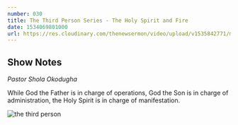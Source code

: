 ```yaml
---
number: 030
title: The Third Person Series - The Holy Spirit and Fire
date: 1534069801000
url: https://res.cloudinary.com/thenewsermon/video/upload/v1535842771/messages/120818_-_The_Holy_Spirit_Fire.mp3
---
```


## Show Notes
_Pastor Shola Okodugha_

 While God the Father is in charge of operations, God the Son is in charge of administration, the Holy Spirit is in charge of manifestation.

![the third person](https://res.cloudinary.com/thenewsermon/image/upload/v1536165213/sermon%20display%20pictures/the_third_person.jpg)
